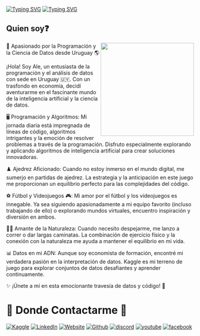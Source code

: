 
[![Typing SVG](https://readme-typing-svg.demolab.com?font=Righteous&size=35&vCenter=true&width=500&height=70&duration=4000&pause=3000&color=FF081B&&lines=Ale+uy)](https://git.io/typing-svg)
[![Typing SVG](https://readme-typing-svg.demolab.com?font=Righteous&size=35&vCenter=true&width=500&height=70&duration=4000&pause=3000&lines=Cient%C3%ADfico+de+Datos)](https://git.io/typing-svg)

## Quien soy❓

<picture> <img align="right" src="https://github.com/7oSkaaa/7oSkaaa/blob/main/Images/Right_Side.gif?raw=true" width = 250px></picture>

🚀 Apasionado por la Programación y la Ciencia de Datos desde Uruguay 🌎

¡Hola! Soy Ale, un entusiasta de la programación y el análisis de datos con sede en Uruguay 🇺🇾. Con un trasfondo en economía, decidí aventurarme en el fascinante mundo de la inteligencia artificial y la ciencia de datos.

🖥️ Programación y Algoritmos:
Mi jornada diaria está impregnada de líneas de código, algoritmos intrigantes y la emoción de resolver problemas a través de la programación. Disfruto especialmente explorando y aplicando algoritmos de inteligencia artificial para crear soluciones innovadoras.

♟️ Ajedrez Aficionado:
Cuando no estoy inmerso en el mundo digital, me sumerjo en partidas de ajedrez. La estrategia y la anticipación en este juego me proporcionan un equilibrio perfecto para las complejidades del código.

⚽ Fútbol y Videojuegos 🎮:
Mi amor por el fútbol y los videojuegos es innegable. Ya sea siguiendo apasionadamente a mi equipo favorito (incluso trabajando de ello) o explorando mundos virtuales, encuentro inspiración y diversión en ambos.

🏃‍♂️ Amante de la Naturaleza:
Cuando necesito despejarme, me lanzo a correr o dar largas caminatas. La combinación de ejercicio físico y la conexión con la naturaleza me ayuda a mantener el equilibrio en mi vida.

📊 Datos en mi ADN:
Aunque soy economista de formación, encontré mi verdadera pasión en la interpretación de datos. Kaggle es mi terreno de juego para explorar conjuntos de datos desafiantes y aprender continuamente.

✨ ¡Únete a mí en esta emocionante travesía de datos y código! 🚀

# 📎 Donde Contactarme 📎

[![Kaggle](https://img.shields.io/badge/Kaggle-%2320BEFF.svg?logo=Kaggle&logoColor=white)](https://www.kaggle.com/lasm1984) [![LinkedIn](https://img.shields.io/badge/LinkedIn-%230077B5.svg?logo=linkedin&logoColor=white)](https://www.linkedin.com/in/ale-uy/) [![Website](https://img.shields.io/badge/Website-%2302569B.svg?logo=flutter&logoColor=white)](https://ale-uy.github.io/) [![Github](https://img.shields.io/badge/Github-%23181717.svg?logo=github&logoColor=white)](https://ale-uy.github.io/) [![discord](https://img.shields.io/badge/Discord-%230866FF.svg?logo=discord&logoColor=white)](https://discord.com/users/ale_uy_) [![youtube](https://img.shields.io/badge/Youtube-%23FF0000.svg?logo=youtube&logoColor=white)](https://www.youtube.com/@Pythonisandote/videos) [![facebook](https://img.shields.io/badge/Facebook-%230866FF.svg?logo=facebook&logoColor=white)](https://www.facebook.com/profile.php?id=100091887012850)
